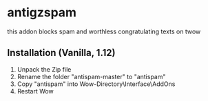 # antigzspam


this addon blocks spam and worthless congratulating texts on twow

## Installation (Vanilla, 1.12)
1. Unpack the Zip file
2. Rename the folder "antispam-master" to "antispam"
3. Copy "antispam" into Wow-Directory\Interface\AddOns
4. Restart Wow
